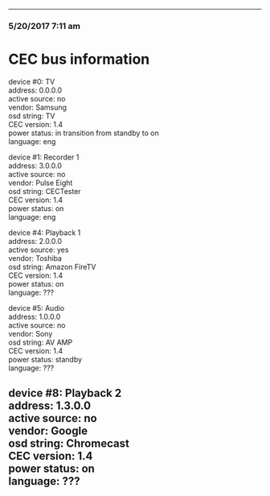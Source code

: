 ------------------------------------------------------------------
### 5/20/2017 7:11 am

CEC bus information
===================
device #0: TV  
address:       0.0.0.0  
active source: no  
vendor:        Samsung  
osd string:    TV  
CEC version:   1.4  
power status:  in transition from standby to on  
language:      eng  


device #1: Recorder 1  
address:       3.0.0.0  
active source: no  
vendor:        Pulse Eight  
osd string:    CECTester  
CEC version:   1.4  
power status:  on  
language:      eng  


device #4: Playback 1  
address:       2.0.0.0  
active source: yes  
vendor:        Toshiba  
osd string:    Amazon FireTV  
CEC version:   1.4  
power status:  on  
language:      ???  


device #5: Audio  
address:       1.0.0.0  
active source: no  
vendor:        Sony  
osd string:    AV AMP  
CEC version:   1.4  
power status:  standby  
language:      ???  


device #8: Playback 2  
address:       1.3.0.0  
active source: no  
vendor:        Google  
osd string:    Chromecast  
CEC version:   1.4  
power status:  on  
language:      ???  
------------------------------------------------------------------

